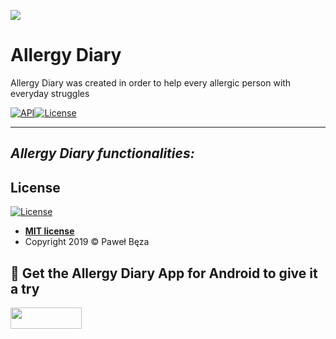 <a href="https://play.google.com/store/apps/details?id=com.allergydiary.allergydiary"><img src="https://user-images.githubusercontent.com/43823276/68710892-bea6ed00-0598-11ea-8ab3-36305279b5fa.png"></a>
# Allergy Diary

Allergy Diary was created in order to help every allergic person with everyday struggles

[![API](https://img.shields.io/badge/API-19%2B-brightgreen.svg?style=flat)](https://android-arsenal.com/api?level=19)[![License](http://img.shields.io/:license-mit-blue.svg?style=flat-square)](http://badges.mit-license.org)

---
*Allergy Diary functionalities:*
---

## License

[![License](http://img.shields.io/:license-mit-blue.svg?style=flat-square)](http://badges.mit-license.org)

- **[MIT license](http://opensource.org/licenses/mit-license.php)**
- Copyright 2019 © Paweł Bęza

## 📱 Get the Allergy Diary App for Android to give it a try
<a href="https://play.google.com/store/apps/details?id=com.allergydiary.allergydiary" >
<img src="https://github.com/Ramotion/android-ui-animation-components-libraries/blob/master/gifs/google_badge.png" width="114" height="34"></a>
